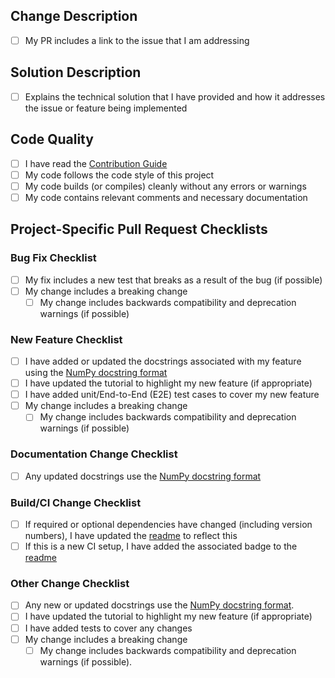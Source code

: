 <!-- 
Thank you for your contribution to the repo :)

Pull Request (PR) Instructions:
Provide a general summary of your changes in the Title above. Fill out each section of the template, and replace the space with an `x` in all the boxes that apply. If you're unsure about any of these, don't hesitate to ask. We're here to help! Once you are satisfied with the pull request, click the "Create pull request" button to submit it for review.

Before submitting this PR, please ensure that your input and responses are entered in the designated space provided below each section to keep all project-related information organized and easily accessible.
 
How to link to a PR:
https://docs.github.com/en/issues/tracking-your-work-with-issues/linking-a-pull-request-to-an-issue 
-->

## Change Description
<!--- 
Describe your changes in detail. In your description, you should answer questions like "Why is this change required? What problem does it solve?".

If it fixes an open issue, please link to the issue here. If this PR closes an issue, put the word 'closes' before the issue link to auto-close the issue when the PR is merged.
-->
- [ ] My PR includes a link to the issue that I am addressing



## Solution Description
- [ ] Explains the technical solution that I have provided and how it addresses the issue or feature being implemented



## Code Quality
- [ ] I have read the [Contribution Guide](https://lincc-ppt.readthedocs.io/en/latest/source/contributing.html)
- [ ] My code follows the code style of this project
- [ ] My code builds (or compiles) cleanly without any errors or warnings
- [ ] My code contains relevant comments and necessary documentation

## Project-Specific Pull Request Checklists
<!--- Please only use the checklist that apply to your change type(s) -->

### Bug Fix Checklist
- [ ] My fix includes a new test that breaks as a result of the bug (if possible)
- [ ] My change includes a breaking change
  - [ ] My change includes backwards compatibility and deprecation warnings (if possible)

### New Feature Checklist
- [ ] I have added or updated the docstrings associated with my feature using the [NumPy docstring format](https://numpydoc.readthedocs.io/en/latest/format.html)
- [ ] I have updated the tutorial to highlight my new feature (if appropriate)
- [ ] I have added unit/End-to-End (E2E) test cases to cover my new feature
- [ ] My change includes a breaking change
  - [ ] My change includes backwards compatibility and deprecation warnings (if possible)

### Documentation Change Checklist
- [ ] Any updated docstrings use the [NumPy docstring format](https://numpydoc.readthedocs.io/en/latest/format.html)

### Build/CI Change Checklist
- [ ] If required or optional dependencies have changed (including version numbers), I have updated the [readme](https://github.com/lincc-frameworks/python-project-template/blob/main/README.md) to reflect this
- [ ] If this is a new CI setup, I have added the associated badge to the [readme](https://github.com/lincc-frameworks/python-project-template/blob/main/README.md)

<!-- ### Version Change Checklist [For Future Use] -->

### Other Change Checklist
- [ ] Any new or updated docstrings use the [NumPy docstring format](https://numpydoc.readthedocs.io/en/latest/format.html).
- [ ] I have updated the tutorial to highlight my new feature (if appropriate)
- [ ] I have added tests to cover any changes
- [ ] My change includes a breaking change
  - [ ] My change includes backwards compatibility and deprecation warnings (if possible).

